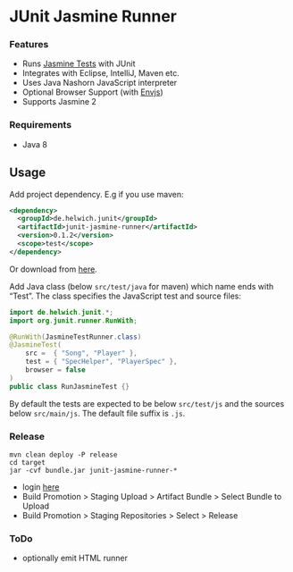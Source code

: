 JUnit Jasmine Runner
====================

### Features
* Runs [Jasmine Tests](http://jasmine.github.io/2.0/introduction.html) with JUnit
* Integrates with Eclipse, IntelliJ, Maven etc.
* Uses Java Nashorn JavaScript interpreter
* Optional Browser Support (with [Envjs](http://www.envjs.com/))
* Supports Jasmine 2

### Requirements
* Java 8

Usage
-----

Add project dependency. E.g if you use maven:

```xml
<dependency>
  <groupId>de.helwich.junit</groupId>
  <artifactId>junit-jasmine-runner</artifactId>
  <version>0.1.2</version>
  <scope>test</scope>
</dependency>
```

Or download from [here](http://search.maven.org/#search|ga|1|g%3A%22de.helwich.junit%22%20AND%20a%3A%22junit-jasmine-runner%22).

Add Java class (below `src/test/java` for maven) which name ends with “Test”. The class specifies the JavaScript test and source files:

```java
import de.helwich.junit.*;
import org.junit.runner.RunWith;

@RunWith(JasmineTestRunner.class)
@JasmineTest(
    src =  { "Song", "Player" },
    test = { "SpecHelper", "PlayerSpec" },
    browser = false
)
public class RunJasmineTest {}
```

By default the tests are expected to be below `src/test/js` and the sources below `src/main/js`. The default file suffix is `.js`.

### Release

```
mvn clean deploy -P release
cd target
jar -cvf bundle.jar junit-jasmine-runner-*
```

* login [here](https://oss.sonatype.org/)
* Build Promotion > Staging Upload > Artifact Bundle > Select Bundle to Upload
* Build Promotion > Staging Repositories > Select > Release

### ToDo
* optionally emit HTML runner

